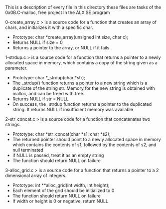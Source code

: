 This is a description of every file in this directory
these files are tasks of the 0x0B.C-malloc, free project
In the ALX SE program

0-create_array.c > is a source code for a function that creates an array of chars, and initializes it with a specific char.
- Prototype: char *create_array(unsigned int size, char c);
- Returns NULL if size = 0
- Returns a pointer to the array, or NULL if it fails

1-strdup.c > is a source code for a function that  returns a pointer to a newly allocated space in memory, which contains a copy of the string given as a parameter.
- Prototype: char *_strdup(char *str);
- The _strdup() function returns a pointer to a new string which is a duplicate of the string str. Memory for the new string is obtained with malloc, and can be freed with free.
- Returns NULL if str = NULL
- On success, the _strdup function returns a pointer to the duplicated string. It returns NULL if insufficient memory was available

2-str_concat.c > is a source code for a function that concatenates two strings.
- Prototype: char *str_concat(char *s1, char *s2);
- The returned pointer should point to a newly allocated space in memory which contains the contents of s1, followed by the contents of s2, and null terminated
- if NULL is passed, treat it as an empty string
- The function should return NULL on failure

3-alloc_grid.c > is a source code for a function that returns a pointer to a 2 dimensional array of integers.
- Prototype: int **alloc_grid(int width, int height);
- Each element of the grid should be initialized to 0
- The function should return NULL on failure
- If width or height is 0 or negative, return NULL
